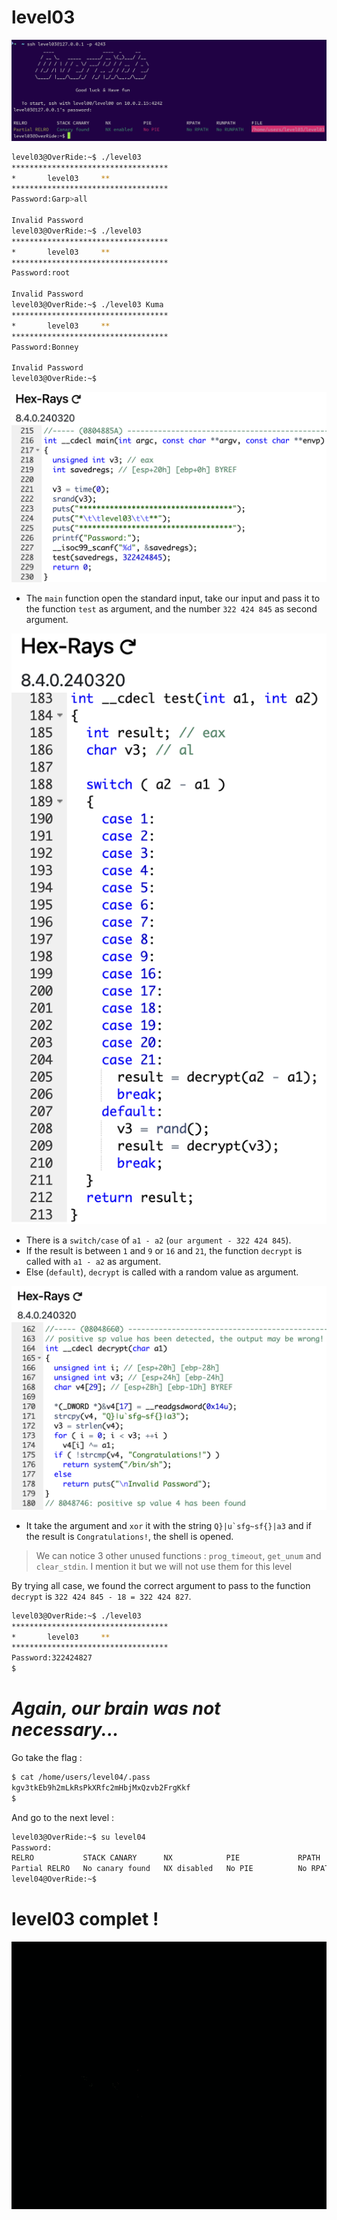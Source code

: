 # level03

![title screen](Ressources/title_screen03.png)

```sh
level03@OverRide:~$ ./level03
***********************************
*		level03		**
***********************************
Password:Garp>all

Invalid Password
level03@OverRide:~$ ./level03
***********************************
*		level03		**
***********************************
Password:root

Invalid Password
level03@OverRide:~$ ./level03 Kuma
***********************************
*		level03		**
***********************************
Password:Bonney

Invalid Password
level03@OverRide:~$
```

![binary_03](Ressources/binary_03-hex-rays.png)

- The `main` function open the standard input, take our input and pass it to the function `test` as argument, and the number `322 424 845` as second argument.

![test function](Ressources/test.png)

- There is a `switch/case` of `a1 - a2` (`our argument - 322 424 845`).
- If the result is between `1` and `9` or `16` and `21`, the function `decrypt` is called with `a1 - a2` as argument.
- Else (`default`), `decrypt` is called with a random value as argument.

![decrypt function](Ressources/decrypt.png)

- It take the argument and `xor` it with the string ``Q}|u`sfg~sf{}|a3`` and if the result is `Congratulations!`, the shell is opened.

> We can notice 3 other unused functions : `prog_timeout`, `get_unum` and `clear_stdin`. I mention it but we will not use them for this level

By trying all case, we found the correct argument to pass to the function `decrypt` is `322 424 845 - 18 = 322 424 827`.

```sh
level03@OverRide:~$ ./level03
***********************************
*		level03		**
***********************************
Password:322424827
$ 
```

# _Again, our brain was not necessary..._

Go take the flag :

```sh
$ cat /home/users/level04/.pass
kgv3tkEb9h2mLkRsPkXRfc2mHbjMxQzvb2FrgKkf
$ 
```

And go to the next level :

```sh
level03@OverRide:~$ su level04
Password:
RELRO           STACK CANARY      NX            PIE             RPATH      RUNPATH      FILE
Partial RELRO   No canary found   NX disabled   No PIE          No RPATH   No RUNPATH   /home/users/level04/level04
level04@OverRide:~$
```

# level03 complet !

![yeah](../assets/yeah.gif)
